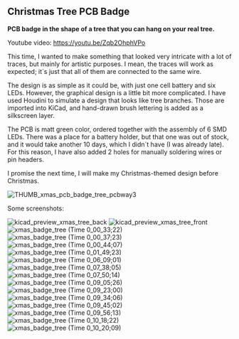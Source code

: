 ## Christmas Tree PCB Badge

**PCB badge in the shape of a tree that you can hang on your real tree.**

Youtube video: https://youtu.be/Zqb2OhphVPo

This time, I wanted to make something that looked very intricate with a lot of traces, but mainly for artistic purposes. I mean, the traces will work as expected; it´s just that all of them are connected to the same wire.

The design is as simple as it could be, with just one cell battery and six LEDs. However, the graphical design is a little bit more complicated. I have used Houdini to simulate a design that looks like tree branches. Those are imported into KiCad, and hand-drawn brush lettering is added as a silkscreen layer.

The PCB is matt green color, ordered together with the assembly of 6 SMD LEDs. There was a place for a battery holder, but that one was out of stock, and it would take another 10 days, which I didn´t have (I was already late). For this reason, I have also added 2 holes for manually soldering wires or pin headers.

I promise the next time, I will make my Christmas-themed design before Christmas.

![THUMB_xmas_pcb_badge_tree_pcbway3](https://user-images.githubusercontent.com/117754156/210063886-e4a6aab5-083a-4676-b4e3-59346783ffae.jpg)

Some screenshots:

![kicad_preview_xmas_tree_back](https://user-images.githubusercontent.com/117754156/210063909-1f773669-ed84-4ca5-a8f2-ab5372a174b0.png)
![kicad_preview_xmas_tree_front](https://user-images.githubusercontent.com/117754156/210063910-b24eb3c8-f834-4a97-95bc-baafad835a49.png)
![xmas_badge_tree (Time 0_00_33;22)](https://user-images.githubusercontent.com/117754156/210063941-7435cb5f-c1de-4ebf-8b9d-c9b136886c7d.png)
![xmas_badge_tree (Time 0_00_37;23)](https://user-images.githubusercontent.com/117754156/210063948-51d230c8-cf42-4c90-bd7c-57474b8892e8.png)
![xmas_badge_tree (Time 0_00_44;07)](https://user-images.githubusercontent.com/117754156/210063953-5c54ceb1-f412-43ce-bafd-623d4a426eeb.png)
![xmas_badge_tree (Time 0_01_49;23)](https://user-images.githubusercontent.com/117754156/210063958-87891e9a-41ad-4ae6-a23d-23c41ee8d680.png)
![xmas_badge_tree (Time 0_06_09;01)](https://user-images.githubusercontent.com/117754156/210063964-52de8d39-d55c-475c-bcc4-8fa3dd4e3279.png)
![xmas_badge_tree (Time 0_07_38;05)](https://user-images.githubusercontent.com/117754156/210063965-f2e1d50b-497f-4576-9ed7-a246d5cadae1.png)
![xmas_badge_tree (Time 0_07_50;14)](https://user-images.githubusercontent.com/117754156/210063966-b8690fbf-aa96-4de0-99ad-8b07aa28a6c7.png)
![xmas_badge_tree (Time 0_09_05;26)](https://user-images.githubusercontent.com/117754156/210063969-ecca7064-9ff2-471d-8174-5a99e1ecd666.png)
![xmas_badge_tree (Time 0_09_23;00)](https://user-images.githubusercontent.com/117754156/210063975-4d13ef3d-a8f5-44c5-8f55-2620b17ec05b.png)
![xmas_badge_tree (Time 0_09_34;06)](https://user-images.githubusercontent.com/117754156/210063982-e8db2341-054d-40fb-9e65-a6702b5938fd.png)
![xmas_badge_tree (Time 0_09_45;02)](https://user-images.githubusercontent.com/117754156/210063986-72e76e26-3637-4ac7-9b7c-135f278e71b3.png)
![xmas_badge_tree (Time 0_09_56;13)](https://user-images.githubusercontent.com/117754156/210064000-04349da4-4d42-4894-a677-5b89b44a722f.png)
![xmas_badge_tree (Time 0_10_18;22)](https://user-images.githubusercontent.com/117754156/210064009-30d6ddfc-c30c-486f-ad73-3ee391157c1b.png)
![xmas_badge_tree (Time 0_10_20;09)](https://user-images.githubusercontent.com/117754156/210064017-8094dd5f-710f-454e-92f5-90f857c1a9ba.png)
